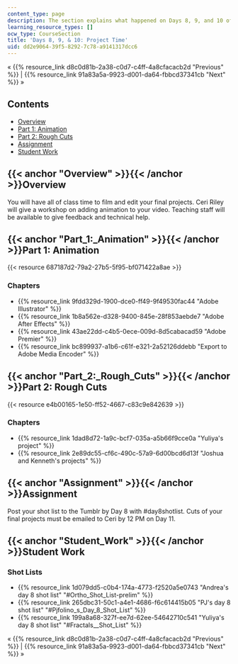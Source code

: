 ```yaml
---
content_type: page
description: The section explains what happened on Days 8, 9, and 10 of this course.
learning_resource_types: []
ocw_type: CourseSection
title: 'Days 8, 9, & 10: Project Time'
uid: dd2e9064-39f5-8292-7c78-a9141317dcc6
---
```


« {{% resource_link d8c0d81b-2a38-c0d7-c4ff-4a8cfacacb2d "Previous" %}} | {{% resource_link 91a83a5a-9923-d001-da64-fbbcd37341cb "Next" %}} »

Contents
--------

*   [Overview](#Overview)
*   [Part 1: Animation](#Part_1:_Animation)
*   [Part 2: Rough Cuts](#Part_2:_Rough_Cuts)
*   [Assignment](#Assignment)
*   [Student Work](#Student_Work)

{{< anchor "Overview" >}}{{< /anchor >}}Overview
------------------------------------------------

You will have all of class time to film and edit your final projects. Ceri Riley will give a workshop on adding animation to your video. Teaching staff will be available to give feedback and technical help.

{{< anchor "Part_1:_Animation" >}}{{< /anchor >}}Part 1: Animation
------------------------------------------------------------------

{{< resource 687187d2-79a2-27b5-5f95-bf071422a8ae >}}

### Chapters

*   {{% resource_link 9fdd329d-1900-dce0-ff49-9f49530fac44 "Adobe Illustrator" %}}
*   {{% resource_link 1b8a562e-d328-9400-845e-28f853aebde7 "Adobe After Effects" %}}
*   {{% resource_link 43ae22dd-c4b5-0ece-009d-8d5cabacad59 "Adobe Premier" %}}
*   {{% resource_link bc899937-a1b6-c61f-e321-2a52126ddebb "Export to Adobe Media Encoder" %}}

{{< anchor "Part_2:_Rough_Cuts" >}}{{< /anchor >}}Part 2: Rough Cuts
--------------------------------------------------------------------

{{< resource e4b00165-1e50-ff52-4667-c83c9e842639 >}}

### Chapters

*   {{% resource_link 1dad8d72-1a9c-bcf7-035a-a5b66f9cce0a "Yuliya's project" %}}
*   {{% resource_link 2e89dc55-cf6c-490c-57a9-6d00bcd6d13f "Joshua and Kenneth's projects" %}}

{{< anchor "Assignment" >}}{{< /anchor >}}Assignment
----------------------------------------------------

Post your shot list to the Tumblr by Day 8 with #day8shotlist. Cuts of your final projects must be emailed to Ceri by 12 PM on Day 11.

{{< anchor "Student_Work" >}}{{< /anchor >}}Student Work
--------------------------------------------------------

### Shot Lists

*   {{% resource_link 1d079dd5-c0b4-174a-4773-f2520a5e0743 "Andrea's day 8 shot list" "#Ortho_Shot_List-prelim" %}}
*   {{% resource_link 265dbc31-50c1-a4e1-4686-f6c614415b05 "PJ's day 8 shot list" "#Pjfolino_s_Day_8_Shot_List" %}}
*   {{% resource_link 199a8a68-327f-ee7d-62ee-54642710c541 "Yuliya's day 8 shot list" "#Fractals__Shot_List" %}}

« {{% resource_link d8c0d81b-2a38-c0d7-c4ff-4a8cfacacb2d "Previous" %}} | {{% resource_link 91a83a5a-9923-d001-da64-fbbcd37341cb "Next" %}} »